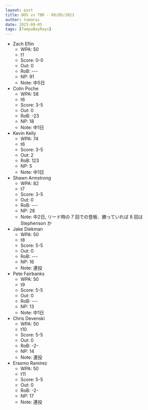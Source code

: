 ```yaml
---
layout: post
title: BOS vs TBR - 09/05/2023
author: tomarai
date: 2023-09-05
tags: [TampaBayRays]
---
```


* Zach Eflin
	- WPA: 50
	- t1
	- Score: 0-0
	- Out: 0
	- RoB: ---
	- NP: 91
	- Note: 中5日
* Colin Poche
	- WPA: 58
	- t6
	- Score: 3-5
	- Out: 0
	- RoB: -23
	- NP: 18
	- Note: 中1日
* Kevin Kelly
	- WPA: 74
	- t6
	- Score: 3-5
	- Out: 2
	- RoB: 123
	- NP: 5
	- Note: 中1日
* Shawn Armstrong
	- WPA: 82
	- t7
	- Score: 3-5
	- Out: 0
	- RoB: ---
	- NP: 28
	- Note: 中2日, リード時の 7 回での登板．勝っていれば 8 回は Stephenson か
* Jake Diekman
	- WPA: 50
	- t8
	- Score: 5-5
	- Out: 0
	- RoB: ---
	- NP: 16
	- Note: 連投
* Pete Fairbanks
	- WPA: 50
	- t9
	- Score: 5-5
	- Out: 0
	- RoB: ---
	- NP: 13
	- Note: 中1日
* Chris Devenski
	- WPA: 50
	- t10
	- Score: 5-5
	- Out: 0
	- RoB: -2-
	- NP: 14
	- Note: 連投
* Erasmo Ramírez
	- WPA: 50
	- t11
	- Score: 5-5
	- Out: 0
	- RoB: -2-
	- NP: 17
	- Note: 連投

